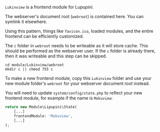 `Lukinview` is a frontend module for Lupupini.

The webserver's document root (`webroot`) is contained here. You can symlink it elsewhere.

Using this pattern, things like `favicon.ico`, loaded modules, and the entire frontend can be efficiently customized.

The `c` folder in `webroot` needs to be writeable as it will store cache. This should be performed as the webserver user. If the `c` folder is already there, then it was writeable and this step can be skipped.

```shell
cd module/Lukinview/webroot
mkdir c || chmod 755 c
```

To make a new frontend module, copy this `Lukinview` folder and use your new module folder's `webroot` for your webserver document root instead.

You will need to update `system/config/state.php` to reflect your new frontend module, for example if the name is `Mokuview`:

```php
return new Module\Lipupini\State(
	[...]
	frontendModule: 'Mokuview',
	[...]
);
```
